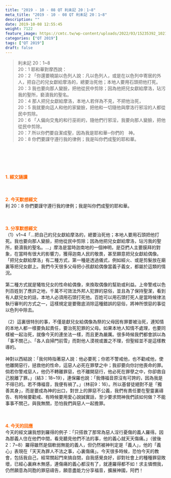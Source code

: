 ```yaml
---
title: "2019 - 10 - 08 QT 利未記 20：1~8"
meta_title: "2019 - 10 - 08 QT 利未記 20：1~8"
description: ""
date: 2019-10-08 12:55:45
weight: 7122
feature_image: https://cmtc.tw/wp-content/uploads/2022/03/15235392_10211799862337740_180693556567566654_o-1.webp
categories: ["QT 2019"]
tags: ["QT 2019"]
draft: false
---
```


<blockquote>利未記 20：1~8<br />
20：1 耶和華對摩西說：<br />
20：2 「你還要曉諭以色列人說：凡以色列人，或是在以色列中寄居的外人，把自己的兒女獻給摩洛的，總要治死他；本地人要用石頭把他打死。<br />
20：3 我也要向那人變臉，把他從民中剪除；因為他把兒女獻給摩洛，玷污我的聖所，褻瀆我的聖名。<br />
20：4 那人把兒女獻給摩洛，本地人若佯為不見，不把他治死，<br />
20：5 我就要向這人和他的家變臉，把他和一切隨他與摩洛行邪淫的人都從民中剪除。<br />
20：6 「人偏向交鬼的和行巫術的，隨他們行邪淫，我要向那人變臉，把他從民中剪除。<br />
20：7 所以你們要自潔成聖，因為我是耶和華─你們的　神。<br />
20：8 你們要謹守遵行我的律例；我是叫你們成聖的耶和華。</blockquote><br />
&nbsp;<br />
<br />
&nbsp;<br />
<br />
<span style="color: #ff6600;"><strong>1. </strong><strong>經文誦讀</strong></span><br />
<br />
<span style="color: #ff6600;"><strong> </strong></span><br />
<br />
<span style="color: #ff6600;"><strong>2. 今天默想</strong><strong>經文<br />
</strong></span>利 20：8 你們要謹守遵行我的律例；我是叫你們成聖的耶和華。<br />
<br />
&nbsp;<br />
<br />
<span style="color: #ff6600;"><strong>3. 分享默想經文<br />
</strong></span>（1）v1~4「…把自己的兒女獻給摩洛的，總要治死他；本地人要用石頭把他打死。我也要向那人變臉，把他從民中剪除；因為他把兒女獻給摩洛，玷污我的聖所，褻瀆我的聖名。…」摩洛是當時迦南地的一個神明，是亞捫人主要膜拜的對象，在當時有很大的影響力，獲得迦南人民的敬畏，甚至願意把兒女獻給偶像。「把兒女獻給摩洛」有二種方式，第一種是透過儀式，例如經火、或是剪髮放在廟裏等把兒女獻上。我們今天很多父母把小孩獻給偶像當義子義女，都屬於這類的情況。<br />
<br />
第二種方式就是犧牲兒女的性命給偶像，來換取偶像的幫助或利益。上帝警戒以色列百姓到了應許之地，千萬不可效法外邦人犯罪的惡俗，並且為了保持聖潔，看到有人獻兒女的話，本地人必須用石頭打死他。百姓可以用石頭打死人是當時候律法執行審判的方式之一，這樣規定是要徹底消除這種錯誤的惡俗，將神所恨惡的事從以色列中除去。<br />
<br />
（2）這裏很特別的事，不僅是獻兒女給偶像為祭的父母因有罪要被治死，連知情的本地人都一樣要負起責任，要治死犯罪的父母。如果本地人知情不處理，也要同樣被一起治死，就像今天的連坐法一樣，而且更為嚴厲。很多時候我們都會誤以為「事不關己」、「各人自掃門前雪」而對他人漠視或置之不理，但聖經並不是這樣教導的。<br />
<br />
神對以西結說：「我何時指著惡人說：他必要死；你若不警戒他，也不勸戒他，使他離開惡行，拯救他的性命，這惡人必死在罪孽之中；我卻要向你討他喪命的罪。倘若你警戒惡人，他仍不轉離罪惡，也不離開惡行，他必死在罪孽之中，你卻救自己脫離了罪。」（結3：18~19），連保羅也說：「我傳福音原沒有可誇的，因為我是不得已的。若不傳福音，我便有禍了。」（林前9：16）。所以基督徒絕對不是「獨善其身」，而是要成為神的出口，對世上的罪惡不公義，我們有責任要在聖靈裏禱告、有時候要勸戒、有時候要用愛心說誠實話，至少要求問神我們該如何做？不能事事不關己，與我無關，恐怕我們與惡人一起擔罪。<br />
<br />
&nbsp;<br />
<br />
<span style="color: #ff6600;"><strong>4. 今天的回應<br />
</strong></span>今天的經文讓我想到羅得的例子：「只搭救了那常為惡人淫行憂傷的義人羅得。因為那義人住在他們中間，看見聽見他們不法的事，他的義心就天天傷痛。」（彼後2：7~8）羅得雖然是個軟弱無能的義人，但仍然被神判定是「義人」，他的「義心」表現在「天天為罪人不法之事，心裏傷痛」。今天很多時候，恐怕今天的教會，包括我自己，經常關起門來搞自閉，自我感覺良好，卻對社會上的種種罪惡敗壞，已經心裏麻木無感，連傷痛的義心都沒有了，就連羅得都不如！求主憐憫我，仍然願意為同胞的罪惡禱告，願意盡能力分享福音，擴展神國，阿們！<br />
<br />
&nbsp;<br />
<br />
&nbsp;
        
